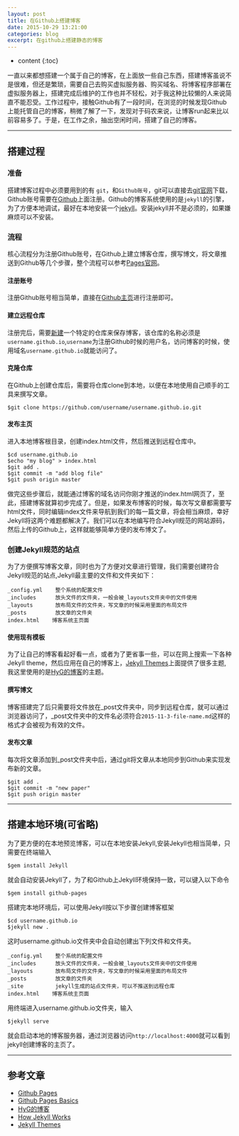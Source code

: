 ```yaml
---
layout: post
title: 在Github上搭建博客
date: 2015-10-29 13:21:00
categories: blog
excerpt: 在github上搭建静态的博客
---
```


* content
{:toc}

一直以来都想搭建一个属于自己的博客，在上面放一些自己东西，搭建博客虽说不是很难，但还是繁琐，需要自己去购买虚拟服务器、购买域名、将博客程序部署在虚拟服务器上，搭建完成后维护的工作也并不轻松，对于我这种比较懒的人来说简直不能忍受。工作过程中，接触Github有了一段时间，在浏览的时候发现Github上能托管自己的博客，稍微了解了一下，发现对于码农来说，让博客run起来比以前容易多了。于是，在工作之余，抽出空闲时间，搭建了自己的博客。

---

## 搭建过程

### 准备

搭建博客过程中必须要用到的有 `git`，和`Github账号`，git可以直接去[git官网](http://git-scm.com/download/)下载，Github账号需要在[Github](https://github.com)上面注册。Github的博客系统使用的是`jekyll`的引擎，为了方便本地调试，最好在本地安装一个[jekyll](http://jekyll.bootcss.com/)。安装jekyll并不是必须的，如果嫌麻烦可以不安装。

### 流程

核心流程分为注册Github账号，在Github上建立博客仓库，撰写博文，将文章推送到Github等几个步骤，整个流程可以参考[Pages官网](https://pages.github.com/)。

#### 注册账号

注册Github账号相当简单，直接在[Github主页](https://github.com)进行注册即可。

#### 建立远程仓库

注册完后，需要[新建](https://github.com/new)一个特定的仓库来保存博客，该仓库的名称必须是`username.github.io`,`username`为注册Github时候的用户名，访问博客的时候，使用域名`username.github.io`就能访问了。

#### 克隆仓库

在Github上创建仓库后，需要将仓库clone到本地，以便在本地使用自己顺手的工具来撰写文章。

    $git clone https://github.com/username/username.github.io.git

#### 发布主页

进入本地博客根目录，创建index.html文件，然后推送到远程仓库中。

	$cd username.github.io
	$echo "my blog" > index.html
	$git add .	
	$git commit -m "add blog file"
	$git push origin master

做完这些步骤后，就能通过博客的域名访问你刚才推送的index.html网页了，至此，搭建博客就算初步完成了。但是，如果发布博客的时候，每次写文章都需要写html文件，同时编辑index文件来导航到我们的每一篇文章，将会相当麻烦，幸好Jekyll将这两个难题都解决了。我们可以在本地编写符合Jekyll规范的网站源码，然后上传的Github上，这样就能够简单方便的发布博文了。

### 创建Jekyll规范的站点

为了方便撰写博客文章，同时也为了方便对文章进行管理，我们需要创建符合Jekyll规范的站点,Jekyll最主要的文件和文件夹如下：

    _config.yml    整个系统的配置文件
	_includes      放头文件的文件夹，一般会被_layouts文件夹中的文件使用
	_layouts       放布局文件的文件夹，写文章的时候采用里面的布局文件
	_posts         放文章的文件夹	
	index.html    博客系统主页面

#### 使用现有模板

为了让自己的博客看起好看一点，或者为了更省事一些，可以在网上搜索一下各种Jekyll theme，然后应用在自己的博客上，[Jekyll Themes](http://jekyllthemes.org)上面提供了很多主题,我这里使用的是[HyG的博客](https://github.com/Gaohaoyang/gaohaoyang.github.io)的主题。

#### 撰写博文

博客搭建完了后只需要将文件放在\_post文件夹中，同步到远程仓库，就可以通过浏览器访问了，\_post文件夹中的文件名必须符合`2015-11-3-file-name.md`这样的格式才会被视为有效的文件。

#### 发布文章

每次将文章添加到\_post文件夹中后，通过git将文章从本地同步到Github来实现发布新的文章。

    $git add .
	$git commit -m "new paper"
	$git push origin master

---

## 搭建本地环境(可省略)

为了更方便的在本地预览博客，可以在本地安装Jekyll,安装Jekyll也相当简单，只需要在终端输入

    $gem install Jekyll

就会自动安装Jekyll了，为了和Github上Jekyll环境保持一致，可以键入以下命令

    $gem install github-pages

搭建完本地环境后，可以使用Jekyll按以下步骤创建博客框架

    $cd username.github.io
	$jekyll new .

这时username.github.io文件夹中会自动创建出下列文件和文件夹。

    _config.yml    整个系统的配置文件
	_includes      放头文件的文件夹，一般会被_layouts文件夹中的文件使用
	_layouts       放布局文件的文件夹，写文章的时候采用里面的布局文件
	_posts         放文章的文件夹	
	_site          jekyll生成的站点文件夹，可以不推送到远程仓库
	index.html    博客系统主页面

用终端进入username.github.io文件夹，输入

    $jekyll serve

就会启动本地的博客服务器，通过浏览器访问`http://localhost:4000`就可以看到jekyll创建博客的主页了。

---

## 参考文章

* [Github Pages](https://pages.github.com/)
* [Github Pages Basics](https://help.github.com/categories/github-pages-basics/)
* [HyG的博客](https://gaohaoyang.github.io)
* [How Jekyll Works](http://jekyllbootstrap.com/lessons/jekyll-introduction.html)
* [Jekyll Themes](http://jekyllthemes.org/)
